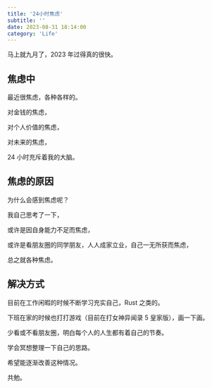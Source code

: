 ```yaml
---
title: '24小时焦虑'
subtitle: ''
date: 2023-08-31 18:14:00
category: 'Life'
---
```


马上就九月了，2023 年过得真的很快。

## 焦虑中

最近很焦虑，各种各样的。

对金钱的焦虑，

对个人价值的焦虑，

对未来的焦虑，

24 小时充斥着我的大脑。

## 焦虑的原因

为什么会感到焦虑呢？

我自己思考了一下，

或许是因自身能力不足而焦虑，

或许是看朋友圈的同学朋友，人人成家立业，自己一无所获而焦虑，

总之就各种焦虑。

## 解决方式

目前在工作闲暇的时候不断学习充实自己，Rust 之类的。

下班在家的时候也打打游戏（目前在打女神异闻录 5 皇家版），画一下画。

少看或不看朋友圈，明白每个人的人生都有着自己的节奏。

学会冥想整理一下自己的思路。

希望能逐渐改善这种情况。

共勉。
